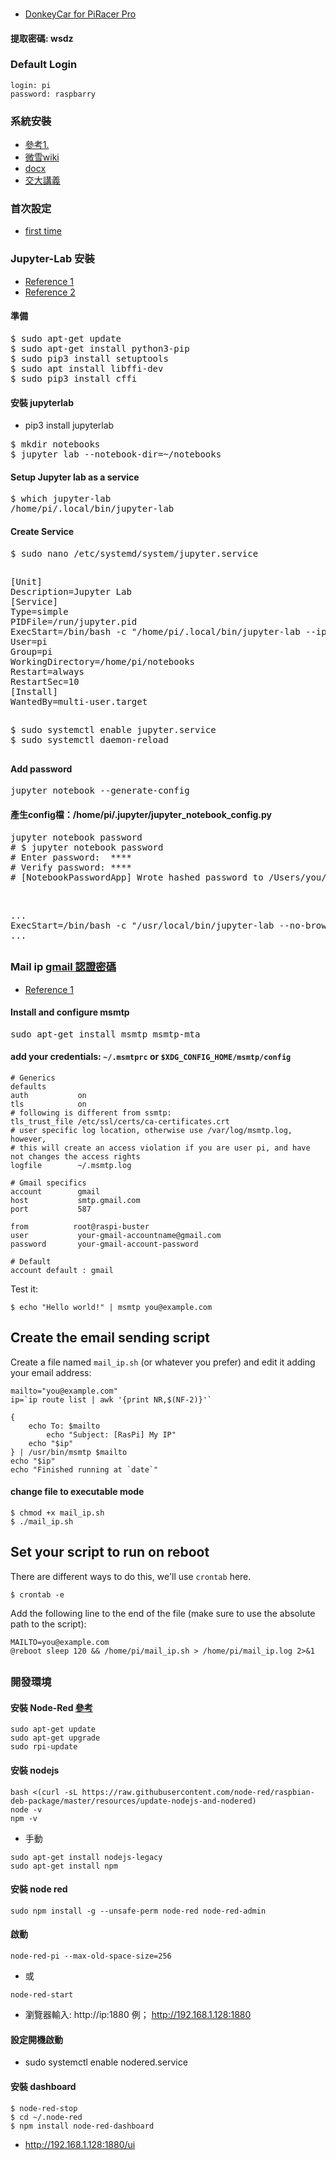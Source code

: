 ### 
* [DonkeyCar for PiRacer Pro](https://pan.baidu.com/s/1xvlqA2Ct0mxiUfOzekcFaA) 
#### 提取密碼: wsdz
### Default Login
```
login: pi
password: raspbarry
```
### 系統安裝
* [參考1.](https://github.com/jumbokh/rpi_class/tree/master/Linux2021#readme)
* [微雪wiki](https://www.waveshare.net/wiki/PiRacer_AI_Kit)
* [docx](https://github.com/jumbokh/csu1111-class/blob/main/robots/%E6%A8%B9%E8%8E%93%E6%B4%BE%E5%85%A5%E9%96%80%E6%95%99%E6%9D%90.docx)
* [交大講義](https://github.com/jumbokh/csu1111-class/blob/main/robots/Raspberry%20Pi_day%201.pdf)
### 首次設定
* [first time](https://github.com/jumbokh/rpi_class/blob/master/Installation/first_time_setting.md)
### Jupyter-Lab 安裝
* [Reference 1](https://medium.com/analytics-vidhya/jupyter-lab-on-raspberry-pi-22876591b227)
* [Reference 2](https://jupyterlab.readthedocs.io/en/stable/getting_started/installation.html)
#### 準備
<pre>
$ sudo apt-get update
$ sudo apt-get install python3-pip
$ sudo pip3 install setuptools
$ sudo apt install libffi-dev
$ sudo pip3 install cffi
</pre>
#### 安裝 jupyterlab
* pip3 install jupyterlab
<pre>
$ mkdir notebooks
$ jupyter lab --notebook-dir=~/notebooks
</pre>
#### Setup Jupyter lab as a service
<pre>
$ which jupyter-lab
/home/pi/.local/bin/jupyter-lab
</pre>
#### Create Service
<pre>
$ sudo nano /etc/systemd/system/jupyter.service
</pre>
##
<pre>
[Unit]
Description=Jupyter Lab
[Service]
Type=simple
PIDFile=/run/jupyter.pid
ExecStart=/bin/bash -c "/home/pi/.local/bin/jupyter-lab --ip="0.0.0.0" --no-browser --notebook-dir=/home/pi/notebooks"
User=pi
Group=pi
WorkingDirectory=/home/pi/notebooks
Restart=always
RestartSec=10
[Install]
WantedBy=multi-user.target
</pre>
##
<pre>
$ sudo systemctl enable jupyter.service
$ sudo systemctl daemon-reload
</pre>
##
#### Add password
<pre>
jupyter notebook --generate-config
</pre>
#### 產生config檔：/home/pi/.jupyter/jupyter_notebook_config.py
<pre>
jupyter notebook password
# $ jupyter notebook password
# Enter password:  ****
# Verify password: ****
# [NotebookPasswordApp] Wrote hashed password to /Users/you/.jupyter/jupyter_notebook_config.json
</pre>
##
<pre>
<file:/home/pi/.jupyter/jupyter_notebook_config.py>
...
ExecStart=/bin/bash -c "/usr/local/bin/jupyter-lab --no-browser --notebook-dir=/home/pi/notebooks"
...
</pre>
##
### Mail ip [gmail 認證密碼](https://github.com/jumbokh/csu1111-class/blob/main/robots/gmailAuth.md)
* [Reference 1](https://github.com/jumbokh/raspberrypi-get-ip)
#### Install and configure msmtp
<pre>
sudo apt-get install msmtp msmtp-mta
</pre>
####  add your credentials:  `~/.msmtprc` or `$XDG_CONFIG_HOME/msmtp/config`
```
# Generics
defaults
auth           on
tls            on
# following is different from ssmtp:
tls_trust_file /etc/ssl/certs/ca-certificates.crt
# user specific log location, otherwise use /var/log/msmtp.log, however, 
# this will create an access violation if you are user pi, and have not changes the access rights
logfile        ~/.msmtp.log

# Gmail specifics
account        gmail
host           smtp.gmail.com
port           587

from          root@raspi-buster
user           your-gmail-accountname@gmail.com
password       your-gmail-account-password

# Default
account default : gmail
```
Test it:

```
$ echo "Hello world!" | msmtp you@example.com
```
## Create the email sending script

Create a file named `mail_ip.sh` (or whatever you prefer) and edit it adding your email address:

```
mailto="you@example.com"
ip=`ip route list | awk '{print NR,$(NF-2)}'`

{
	echo To: $mailto
       	echo "Subject: [RasPi] My IP"
	echo "$ip"
} | /usr/bin/msmtp $mailto
echo "$ip"
echo "Finished running at `date`"
```
#### change file to executable mode
```
$ chmod +x mail_ip.sh
$ ./mail_ip.sh
```
## Set your script to run on reboot

There are different ways to do this, we'll use `crontab` here.

```
$ crontab -e
```

Add the following line to the end of the file (make sure to use the absolute path to the script):

```
MAILTO=you@example.com
@reboot sleep 120 && /home/pi/mail_ip.sh > /home/pi/mail_ip.log 2>&1
```
##
### 開發環境
#### 安裝 Node-Red [參考](https://atceiling.blogspot.com/2019/07/raspberry-pi-51node-reddashboard.html)
```
sudo apt-get update
sudo apt-get upgrade
sudo rpi-update
```
#### 安裝 nodejs
```
bash <(curl -sL https://raw.githubusercontent.com/node-red/raspbian-deb-package/master/resources/update-nodejs-and-nodered)
node -v
npm -v
```
* 手動
```
sudo apt-get install nodejs-legacy
sudo apt-get install npm
```
#### 安裝 node red
```
sudo npm install -g --unsafe-perm node-red node-red-admin 
```
#### 啟動
```
node-red-pi --max-old-space-size=256
```
* 或
```
node-red-start
```
* 瀏覽器輸入: http://ip:1880  例； http://192.168.1.128:1880
#### 設定開機啟動
* sudo systemctl enable nodered.service
#### 安裝 dashboard
```
$ node-red-stop
$ cd ~/.node-red
$ npm install node-red-dashboard
```
* http://192.168.1.128:1880/ui
